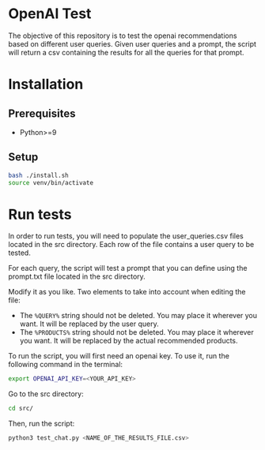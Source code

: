 OpenAI Test
===

The objective of this repository is to test the openai recommendations based on different user queries.
Given user queries and a prompt, the script will return a csv containing the results for all the queries for that prompt.

# Installation

## Prerequisites

* Python>=9

## Setup

```bash
bash ./install.sh
source venv/bin/activate
```

# Run tests

In order to run tests, you will need to populate the user_queries.csv files located in the src directory.
Each row of the file contains a user query to be tested.

For each query, the script will test a prompt that you can define using the prompt.txt file located in the src directory.

Modify it as you like. Two elements to take into account when editing the file:
* The `%QUERY%` string should not be deleted. You may place it wherever you want. It will be replaced by the user query.
* The `%PRODUCTS%` string should not be deleted. You may place it wherever you want. It will be replaced by the actual recommended products.

To run the script, you will first need an openai key. To use it, run the following command in the terminal:
```bash
export OPENAI_API_KEY=<YOUR_API_KEY>
```

Go to the src directory:
```bash
cd src/
```

Then, run the script:
```bash
python3 test_chat.py <NAME_OF_THE_RESULTS_FILE.csv>
```
